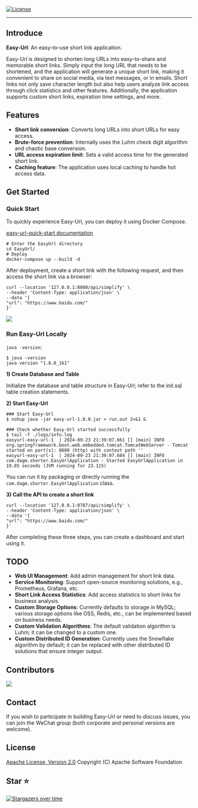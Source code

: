 [![License](https://img.shields.io/badge/License-Apache%202.0-blue.svg)](https://opensource.org/licenses/Apache-2.0)

---

## Introduce
**Easy-Url**: An easy-to-use short link application.

Easy-Url is designed to shorten long URLs into easy-to-share and memorable short links. Simply input the long URL that needs to be shortened, and the application will generate a unique short link, making it convenient to share on social media, via text messages, or in emails. Short links not only save character length but also help users analyze link access through click statistics and other features. Additionally, the application supports custom short links, expiration time settings, and more.

## Features

- **Short link conversion**: Converts long URLs into short URLs for easy access.
- **Brute-force prevention**: Internally uses the Luhm check digit algorithm and chaotic base conversion.
- **URL access expiration limit**: Sets a valid access time for the generated short link.
- **Caching feature**: The application uses local caching to handle hot access data.

## Get Started
### Quick Start
To quickly experience Easy-Url, you can deploy it using Docker Compose.

[easy-url-quick-start documentation]()

```shell
# Enter the EasyUrl directory
cd EasyUrl/
# Deploy
docker-compose up --build -d
```

After deployment, create a short link with the following request, and then access the short link via a browser:

```shell
curl --location '127.0.0.1:8080/api/simplify' \
--header 'Content-Type: application/json' \
--data '{
"url": "https://www.baidu.com/"
}'
```

![](docker-compose/image/dashboard-import.jpg)

### Run Easy-Url Locally

`java -version`:
```shell
$ java -version
java version "1.8.0_161" 
```

**1) Create Database and Table**

Initialize the database and table structure in Easy-Url; refer to the init.sql table creation statements.

**2) Start Easy-Url**
```shell
### Start Easy-Url
$ nohup java -jar easy-url-1.0.0.jar > run.out 2>&1 &

### Check whether Easy-Url started successfully
$ tail -f ./logs/info.log
easyurl-easy-url-1  | 2024-09-23 21:39:07.661 [] [main] INFO  org.springframework.boot.web.embedded.tomcat.TomcatWebServer - Tomcat started on port(s): 8080 (http) with context path ''
easyurl-easy-url-1  | 2024-09-23 21:39:07.684 [] [main] INFO  com.dagm.shorter.EasyUrlApplication - Started EasyUrlApplication in 19.85 seconds (JVM running for 23.115)
```

You can run it by packaging or directly running the `com.dagm.shorter.EasyUrlApplication` class.

**3) Call the API to create a short link**
```shell
curl --location '127.0.0.1:8787/api/simplify' \
--header 'Content-Type: application/json' \
--data '{
"url": "https://www.baidu.com/"
}'
```

After completing these three steps, you can create a dashboard and start using it.

## TODO

- **Web UI Management**: Add admin management for short link data.
- **Service Monitoring**: Support open-source monitoring solutions, e.g., Prometheus, Grafana, etc.
- **Short Link Access Statistics**: Add access statistics to short links for business analysis.
- **Custom Storage Options**: Currently defaults to storage in MySQL; various storage options like OSS, Redis, etc., can be implemented based on business needs.
- **Custom Validation Algorithms**: The default validation algorithm is Luhm; it can be changed to a custom one.
- **Custom Distributed ID Generation**: Currently uses the Snowflake algorithm by default; it can be replaced with other distributed ID solutions that ensure integer output.

## Contributors

<a href=""><img src="?width=890" /></a>

## Contact

If you wish to participate in building Easy-Url or need to discuss issues, you can join the WeChat group (both corporate and personal versions are welcome).

## License

[Apache License, Version 2.0](http://www.apache.org/licenses/LICENSE-2.0.html) Copyright (C) Apache Software Foundation

## Star ⭐
[![Stargazers over time]()]()
